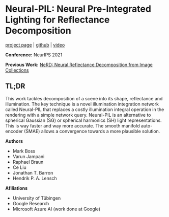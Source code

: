 # Neural-PIL: Neural Pre-Integrated Lighting for Reflectance Decomposition

[project page](https://markboss.me/publication/2021-neural-pil/) | [github](https://github.com/cgtuebingen/Neural-PIL) | [video](https://www.youtube.com/watch?v=p5cKaNwVp4M)

**Conference:** NeurIPS 2021

**Previous Work:** [NeRD: Neural Reflectance Decomposition from Image Collections](../0002_NERD/post.md)

## TL;DR
This work tackles decomposition of a scene into its shape, reflectance and illumination. The key technique is a novel illumination integration network called Neural-PIL that replaces a costly illumination integral operation in the rendering with a simple network query. Neural-PIL is an alternative to spherical Gaussian (SG) or spherical harmonics (SH) light representations. This is way faster and way more accurate. The smooth manifold auto-encoder (SMAE) allows a convergence towards a more plausible solution. 


**Authors**

* Mark Boss
* Varun Jampani
* Raphael Braun 
* Ce Liu
* Jonathan T. Barron
* Hendrik P. A. Lensch


**Afiliations**

* University of Tübingen
* Google Research
* Microsoft Azure AI (work done at Google)

